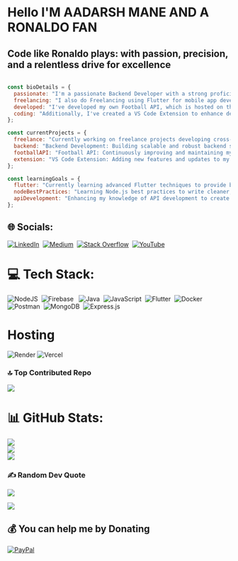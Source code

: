 # Hello I'M AADARSH MANE AND A RONALDO FAN
## Code like Ronaldo plays: with passion, precision, and a relentless drive for excellence



```javascript

const bioDetails = {
  passionate: "I'm a passionate Backend Developer with a strong proficiency in Node.js.",
  freelancing: "I also do Freelancing using Flutter for mobile app development.",
  developed: "I've developed my own Football API, which is hosted on the RapidAPI platform.",
  coding: "Additionally, I've created a VS Code Extension to enhance developer productivity."
};

const currentProjects = {
  freelance: "Currently working on freelance projects developing cross-platform mobile applications using Flutter.",
  backend: "Backend Development: Building scalable and robust backend solutions using Node.js.",
  footballAPI: "Football API: Continuously improving and maintaining my football API on RapidAPI.",
  extension: "VS Code Extension: Adding new features and updates to my VS Code extension."
};

const learningGoals = {
  flutter: "Currently learning advanced Flutter techniques to provide better solutions and improve app performance.",
  nodeBestPractices: "Learning Node.js best practices to write cleaner, more efficient, and maintainable code.",
  apiDevelopment: "Enhancing my knowledge of API development to create and manage APIs more effectively."
};


```

## 🌐 Socials:
[![LinkedIn](https://img.shields.io/badge/LinkedIn-%230077B5.svg?logo=linkedin&logoColor=white)](https://www.linkedin.com/in/aadarsh-mane-6680a6248)&nbsp; [![Medium](https://img.shields.io/badge/Medium-12100E?logo=medium&logoColor=white)](https://medium.com/@20sDevelopers) &nbsp;[![Stack Overflow](https://img.shields.io/badge/-Stackoverflow-FE7A16?logo=stack-overflow&logoColor=white)](https://stackoverflow.com/users/18364781) &nbsp;[![YouTube](https://img.shields.io/badge/YouTube-%23FF0000.svg?logo=YouTube&logoColor=white)](https://youtube.com/@codinglegends) 

# 💻 Tech Stack:
![NodeJS](https://img.shields.io/badge/node.js-6DA55F?style=for-the-badge&logo=node.js&logoColor=white) &nbsp;![Firebase](https://img.shields.io/badge/firebase-a08021?style=for-the-badge&logo=firebase&logoColor=ffcd34) &nbsp; ![Java](https://img.shields.io/badge/java-%23ED8B00.svg?style=for-the-badge&logo=openjdk&logoColor=white) &nbsp;![JavaScript](https://img.shields.io/badge/javascript-%23323330.svg?style=for-the-badge&logo=javascript&logoColor=%23F7DF1E) &nbsp;![Flutter](https://img.shields.io/badge/Flutter-%2302569B.svg?style=for-the-badge&logo=Flutter&logoColor=white) &nbsp;![Docker](https://img.shields.io/badge/docker-%230db7ed.svg?style=for-the-badge&logo=docker&logoColor=white) &nbsp;![Postman](https://img.shields.io/badge/Postman-FF6C37?style=for-the-badge&logo=postman&logoColor=white) &nbsp;![MongoDB](https://img.shields.io/badge/MongoDB-%234ea94b.svg?style=for-the-badge&logo=mongodb&logoColor=white) &nbsp;![Express.js](https://img.shields.io/badge/express.js-%23404d59.svg?style=for-the-badge&logo=express&logoColor=%2361DAFB) <br>
# Hosting
![Render](https://img.shields.io/badge/Render-%46E3B7.svg?style=for-the-badge&logo=render&logoColor=white)
![Vercel](https://img.shields.io/badge/vercel-%23000000.svg?style=for-the-badge&logo=vercel&logoColor=white)

### 🔝 Top Contributed Repo
![](https://github-contributor-stats.vercel.app/api?username=Aadarsh-Mane&limit=5&theme=dark&combine_all_yearly_contributions=true)
# 📊 GitHub Stats:
![](https://github-readme-stats.vercel.app/api?username=Aadarsh-Mane&theme=blue_navy&hide_border=false&include_all_commits=false&count_private=false)<br/>
![](https://github-readme-streak-stats.herokuapp.com/?user=Aadarsh-Mane&theme=blue_navy&hide_border=false)<br/>
![](https://github-readme-stats.vercel.app/api/top-langs/?username=Aadarsh-Mane&theme=blue_navy&hide_border=false&include_all_commits=true&count_private=false&layout=compact)

### ✍️ Random Dev Quote
![](https://quotes-github-readme.vercel.app/api?type=horizontal&theme=radical)


[![](https://visitcount.itsvg.in/api?id=Aadarsh-Mane&icon=0&color=0)](https://visitcount.itsvg.in)

  ## 💰 You can help me by Donating
  [![PayPal](https://img.shields.io/badge/PayPal-00457C?style=for-the-badge&logo=paypal&logoColor=white)](https://paypal.me/AADARSHMANE) 

  
<!-- Proudly created with GPRM ( https://gprm.itsvg.in ) -->
